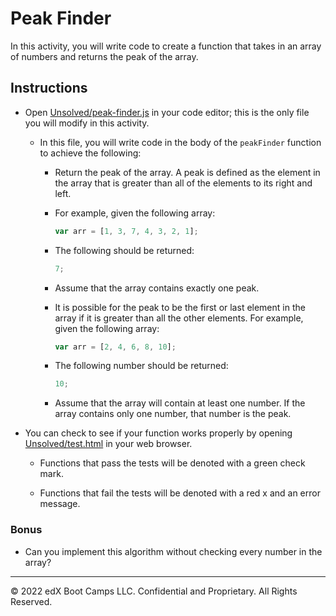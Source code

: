 # Peak Finder

In this activity, you will write code to create a function that takes in an array of numbers and returns the peak of the array.

## Instructions

* Open [Unsolved/peak-finder.js](Unsolved/peak-finder.js) in your code editor; this is the only file you will modify in this activity.

  * In this file, you will write code in the body of the `peakFinder` function to achieve the following:

    * Return the peak of the array. A peak is defined as the element in the array that is greater than all of the elements to its right and left.

    * For example, given the following array:

        ```js
        var arr = [1, 3, 7, 4, 3, 2, 1];
        ```

    * The following should be returned:

        ```js
        7;
        ```

    * Assume that the array contains exactly one peak.

    * It is possible for the peak to be the first or last element in the array if it is greater than all the other elements. For example, given the following array:

        ```js
        var arr = [2, 4, 6, 8, 10];
        ```

    * The following number should be returned:

        ```js
        10;
        ```

    * Assume that the array will contain at least one number. If the array contains only one number, that number is the peak.

* You can check to see if your function works properly by opening [Unsolved/test.html](Unsolved/test.html) in your web browser.

  * Functions that pass the tests will be denoted with a green check mark.

  * Functions that fail the tests will be denoted with a red x and an error message.

### Bonus

* Can you implement this algorithm without checking every number in the array?

---
© 2022 edX Boot Camps LLC. Confidential and Proprietary. All Rights Reserved.
